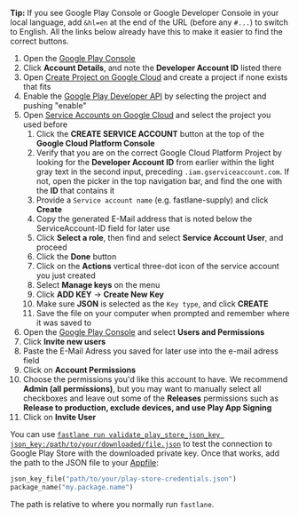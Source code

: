 **Tip:** If you see Google Play Console or Google Developer Console in your local language, add `&hl=en` at the end of the URL (before any `#...`) to switch to English. All the links below already have this to make it easier to find the correct buttons.

1. Open the [Google Play Console](https://play.google.com/console/?hl=en)
1. Click **Account Details**, and note the **Developer Account ID** listed there
1. Open [Create Project on Google Cloud](https://console.cloud.google.com/projectcreate/?hl=en) and create a project if none exists that fits
1. Enable the [Google Play Developer API](https://console.developers.google.com/apis/api/androidpublisher.googleapis.com/?hl=en) by selecting the project and pushing "enable"
1. Open [Service Accounts on Google Cloud](https://console.cloud.google.com/iam-admin/serviceaccounts?hl=en) and select the project you used before
   1. Click the **CREATE SERVICE ACCOUNT** button at the top of the **Google Cloud Platform Console**
   1. Verify that you are on the correct Google Cloud Platform Project by looking for the **Developer Account ID** from earlier within the light gray text in the second input, preceding `.iam.gserviceaccount.com`. If not, open the picker in the top navigation bar, and find the one with the **ID** that contains it
   1. Provide a `Service account name` (e.g. fastlane-supply) and click **Create**
   1. Copy the generated E-Mail address that is noted below the ServiceAccount-ID field for later use
   1. Click **Select a role**, then find and select **Service Account User**, and proceed
   1. Click the **Done** button
   1. Click on the **Actions** vertical three-dot icon of the service account you just created
   1. Select **Manage keys** on the menu
   1. Click **ADD KEY** -> **Create New Key**
   1. Make sure **JSON** is selected as the `Key type`, and click **CREATE**
   1. Save the file on your computer when prompted and remember where it was saved to
1. Open the [Google Play Console](https://play.google.com/console/?hl=en) and select **Users and Permissions**
1. Click **Invite new users**
1. Paste the E-Mail Adress you saved for later use into the e-mail adress field
1. Click on **Account Permissions**
1. Choose the permissions you'd like this account to have. We recommend **Admin (all permissions)**, but you may want to manually select all checkboxes and leave out some of the **Releases** permissions such as **Release to production, exclude devices, and use Play App Signing**
1. Click on **Invite User**


You can use [`fastlane run validate_play_store_json_key json_key:/path/to/your/downloaded/file.json`](https://docs.fastlane.tools/actions/validate_play_store_json_key/) to test the connection to Google Play Store with the downloaded private key. Once that works, add the path to the JSON file to your [Appfile](/advanced/Appfile):

```ruby
json_key_file("path/to/your/play-store-credentials.json")
package_name("my.package.name")
```
The path is relative to where you normally run `fastlane`.
